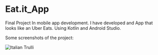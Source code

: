# Eat.it_App
Final Project In mobile app development. I have developed and App that looks like an Uber Eats. Using Kotlin and Android Studio.

Some screenshots of the project:

<img src="Eat.it_App/Photos of the project/Captura de pantalla 2021-06-10 a las 12.42.15.png" alt="Italian Trulli">

